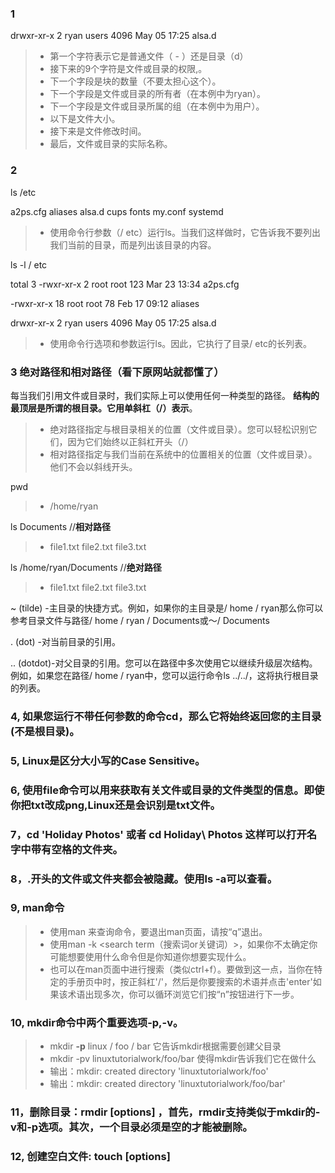 ### 1
drwxr-xr-x  2 ryan users 4096 May 05 17:25 alsa.d
>* 第一个字符表示它是普通文件（ - ）还是目录（d）
>* 接下来的9个字符是文件或目录的权限,。
>* 下一个字段是块的数量（不要太担心这个）。
>* 下一个字段是文件或目录的所有者（在本例中为ryan）。
>* 下一个字段是文件或目录所属的组（在本例中为用户）。
>* 以下是文件大小。
>* 接下来是文件修改时间。
>* 最后，文件或目录的实际名称。
### 2
ls /etc

a2ps.cfg aliases alsa.d cups fonts my.conf systemd
>* 使用命令行参数（/ etc）运行ls。当我们这样做时，它告诉我不要列出我们当前的目录，而是列出该目录的内容。

ls -l / etc

total 3
-rwxr-xr-x  2 root root 123 Mar 23 13:34 a2ps.cfg

-rwxr-xr-x 18 root root 78 Feb 17 09:12 aliases

drwxr-xr-x  2 ryan users 4096 May 05 17:25 alsa.d

>* 使用命令行选项和参数运行ls。因此，它执行了目录/ etc的长列表。
### 3 绝对路径和相对路径（**看下原网站就都懂了**）
每当我们引用文件或目录时，我们实际上可以使用任何一种类型的路径。
**结构的最顶层是所谓的根目录。它用单斜杠（/）表示**。

>* 绝对路径指定与根目录相关的位置（文件或目录）。您可以轻松识别它们，因为它们始终以正斜杠开头（/）
>* 相对路径指定与我们当前在系统中的位置相关的位置（文件或目录）。他们不会以斜线开头。

pwd
>* /home/ryan

ls Documents //**相对路径**
>* file1.txt file2.txt file3.txt

ls /home/ryan/Documents //**绝对路径**
>* file1.txt file2.txt file3.txt

~ (tilde) -主目录的快捷方式。例如，如果你的主目录是/ home / ryan那么你可以参考目录文件与路径/ home / ryan / Documents或〜/ Documents

. (dot) -对当前目录的引用。

.. (dotdot)-对父目录的引用。您可以在路径中多次使用它以继续升级层次结构。例如，如果您在路径/ home / ryan中，您可以运行命令ls ../../，这将执行根目录的列表。

### 4, 如果您运行不带任何参数的命令cd，那么它将始终返回您的主目录(**不是根目录**)。
### 5, Linux是区分大小写的Case Sensitive。
### 6, 使用file命令可以用来获取有关文件或目录的文件类型的信息。即使你把txt改成png,Linux还是会识别是txt文件。
### 7，cd 'Holiday Photos' 或者 cd Holiday\ Photos 这样可以打开名字中带有空格的文件夹。
### 8，.开头的文件或文件夹都会被隐藏。使用ls -a可以查看。
### 9, man命令
>* 使用man <command to look up>来查询命令，要退出man页面，请按“q”退出。
>* 使用man -k <search term（搜索词or关键词）>，如果你不太确定你可能想要使用什么命令但是你知道你想要实现什么。
>* 也可以在man页面中进行搜索（类似ctrl+f）。要做到这一点，当你在特定的手册页中时，按正斜杠'/'，然后是你要搜索的术语并点击'enter'如果该术语出现多次，你可以循环浏览它们按“n”按钮进行下一步。
### 10, mkdir命令中两个重要选项-p,-v。
>* mkdir **-p** linux / foo / bar  它告诉mkdir根据需要创建父目录
>* mkdir -pv linuxtutorialwork/foo/bar 使得mkdir告诉我们它在做什么
>* 输出：mkdir: created directory 'linuxtutorialwork/foo'
>* 输出：mkdir: created directory 'linuxtutorialwork/foo/bar'
### 11，删除目录：rmdir [options] <Directory>，首先，rmdir支持类似于mkdir的-v和-p选项。其次，一个目录必须是空的才能被删除。
### 12, 创建空白文件: touch [options] <filename>
